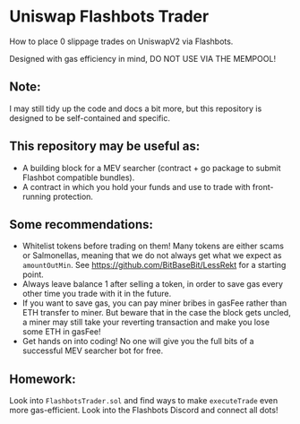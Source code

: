 # Uniswap Flashbots Trader

How to place 0 slippage trades on UniswapV2 via Flashbots.

Designed with gas efficiency in mind, DO NOT USE VIA THE MEMPOOL!

## Note:

I may still tidy up the code and docs a bit more, but this repository is designed to be self-contained and specific.

## This repository may be useful as:
- A building block for a MEV searcher (contract + go package to submit Flashbot compatible bundles).
- A contract in which you hold your funds and use to trade with front-running protection.

## Some recommendations:

- Whitelist tokens before trading on them! Many tokens are either scams or Salmonellas, meaning that we do not always get what we expect as `amountOutMin`. See https://github.com/BitBaseBit/LessRekt for a starting point.
- Always leave balance 1 after selling a token, in order to save gas every other time you trade with it in the future.
- If you want to save gas, you can pay miner bribes in gasFee rather than ETH transfer to miner. But beware that in the case the block gets uncled, a miner may still take your reverting transaction and make you lose some ETH in gasFee!
- Get hands on into coding! No one will give you the full bits of a successful MEV searcher bot for free.

## Homework:

Look into `FlashbotsTrader.sol` and find ways to make `executeTrade` even more gas-efficient. Look into the Flashbots Discord and connect all dots!

